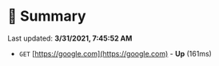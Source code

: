 # 📖 Summary
Last updated: **3/31/2021, 7:45:52 AM**

- `GET` [https://google.com](https://google.com) - **Up** (161ms)
